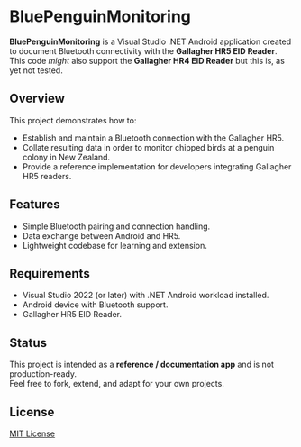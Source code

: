 # BluePenguinMonitoring

**BluePenguinMonitoring** is a Visual Studio .NET Android application created to document Bluetooth connectivity with the **Gallagher HR5 EID Reader**. This code _might_ also support the **Gallagher HR4 EID Reader** but this is, as yet not tested.

## Overview
This project demonstrates how to:
- Establish and maintain a Bluetooth connection with the Gallagher HR5.
- Collate resulting data in order to monitor chipped birds at a penguin colony in New Zealand.
- Provide a reference implementation for developers integrating Gallagher HR5 readers.

## Features
- Simple Bluetooth pairing and connection handling.
- Data exchange between Android and HR5.
- Lightweight codebase for learning and extension.

## Requirements
- Visual Studio 2022 (or later) with .NET Android workload installed.
- Android device with Bluetooth support.
- Gallagher HR5 EID Reader.

## Status
This project is intended as a **reference / documentation app** and is not production-ready.  
Feel free to fork, extend, and adapt for your own projects.

## License
[MIT License](LICENSE)
